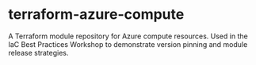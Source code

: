 # terraform-azure-compute
A Terraform module repository for Azure compute resources. Used in the IaC Best Practices Workshop to demonstrate version pinning and module release strategies.
